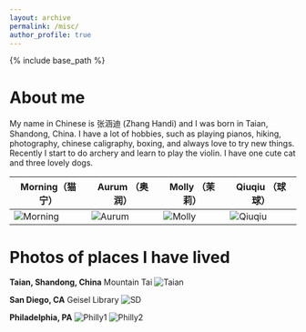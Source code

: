 ```yaml
---
layout: archive
permalink: /misc/
author_profile: true
---
```


{% include base_path %}


About me
======
My name in Chinese is 张涵迪 (Zhang Handi) and I was born in Taian, Shandong, China. I have a lot of hobbies, such as playing pianos, hiking, photography, chinese caligraphy, boxing, and always love to try new things. Recently I start to do archery and learn to play the violin. I have one cute cat and three lovely dogs. 

| Morning（猫宁）                        | Aurum    （奥润）                     | Molly （茉莉）   | Qiuqiu （球球）
| ----------------- | ----------------- | ----------------- | ----------------- |
| ![Morning](https://github.com/Handi-Zhang/Handi-Zhang.github.io/tree/master/images/IMG_1325.jpg) | ![Aurum](https://github.com/Handi-Zhang/Handi-Zhang.github.io/tree/master/images/IMG_0919.jpg) | ![Molly](https://github.com/Handi-Zhang/Handi-Zhang.github.io/tree/master/images/IMG_5019.jpg) |  ![Qiuqiu](https://github.com/Handi-Zhang/Handi-Zhang.github.io/tree/master/images/IMG_0632.jpg) |



Photos of places I have lived
======
**Taian, Shandong, China**
Mountain Tai
![Taian](https://github.com/Handi-Zhang/Handi-Zhang.github.io/tree/master/images//IMG_0920.JPG')

**San Diego, CA**
Geisel Library
![SD](https://github.com/Handi-Zhang/Handi-Zhang.github.io/tree/master/images//IMG_1953.JPG')

**Philadelphia, PA**
![Philly1](https://github.com/Handi-Zhang/Handi-Zhang.github.io/tree/master/images//IMG_4013.JPG')
![Philly2](https://github.com/Handi-Zhang/Handi-Zhang.github.io/tree/master/images//IMG_4294.JPG')

